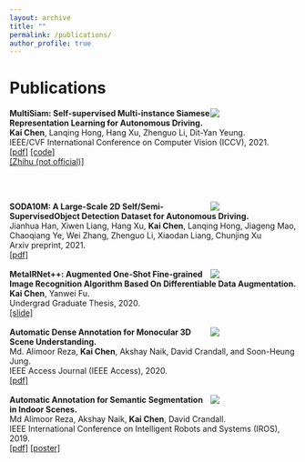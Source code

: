 ```yaml
---
layout: archive
title: ""
permalink: /publications/
author_profile: true
---
```


# Publications

<div class="MultiSiam">
	<div style="float:right;width:30%"><img src="https://kaichen1998.github.io/images/pub/MultiSiam.png"></div>
    <div class="float:left;width:70%">
    <b>MultiSiam: Self-supervised Multi-instance Siamese Representation Learning for Autonomous Driving.</b><br /> <b>Kai Chen</b>, Lanqing Hong, Hang Xu, Zhenguo Li, Dit-Yan Yeung.
    <br /> IEEE/CVF International Conference on Computer Vision (ICCV), 2021.
    <br /> <a href="https://arxiv.org/abs/2108.12178">[pdf]</a>
           <a href="https://github.com/KaiChen1998/MultiSiam">[code]</a>
    <br /> <a href="https://zhuanlan.zhihu.com/p/406649716">[Zhihu (not official)]</a>
	</div>
</div>

<br /><br /> 

<div class="SODA10M">
       <div style="float:right;width:30%"><img src="https://kaichen1998.github.io/images/pub/SODA10M.png"></div>
    <div class="float:left;width:70%">
    <b>SODA10M: A Large-Scale 2D Self/Semi-SupervisedObject Detection Dataset for Autonomous Driving.</b><br /> 
    Jianhua Han, Xiwen Liang, Hang Xu, <b>Kai Chen</b>, Lanqing Hong, Jiageng Mao, Chaoqiang Ye, Wei Zhang, Zhenguo Li, Xiaodan Liang, Chunjing Xu
    <br /> Arxiv preprint, 2021.
    <br /> <a href="https://arxiv.org/abs/2106.11118">[pdf]</a>
       </div>
</div>


<br />

<div class="MetaIRNet++">
	<div style="float:right;width:30%"><img src="https://kaichen1998.github.io/images/pub/MetaIRNet++.jpg"></div>
    <div class="float:left;width:70%">
    <b>MetaIRNet++: Augmented One-Shot Fine-grained Image Recognition Algorithm Based On Differentiable Data Augmentation.</b><br /> <b>Kai Chen</b>, Yanwei Fu.
    <br /> Undergrad Graduate Thesis, 2020.
    <br /> <a href="https://kaichen1998.github.io/files/MetaIRNet++/Slide.pdf">[slide]</a>
	</div>
</div>
<br /> 

<div class="Access2020">
	<div style="float:right;width:30%"><img src="https://kaichen1998.github.io/images/pub/Access2020.png"></div>
    <div class="float:left;width:70%">
    <b>Automatic Dense
Annotation for Monocular 3D Scene Understanding.</b>
	<br /> Md. Alimoor Reza, <b>Kai Chen</b>, Akshay Naik, David Crandall, and Soon-Heung Jung.
    <br /> IEEE Access Journal (IEEE Access), 2020.
	<br /> <a href="https://ieeexplore.ieee.org/stamp/stamp.jsp?arnumber=9052727">[pdf]</a>
	</div>
</div>



<br /> 

<div class="IROS2019">
	<div style="float:right;width:30%"><img src="https://kaichen1998.github.io/images/pub/IROS2019.png"></div>
    <div class="float:left;width:70%">
    <b>Automatic Annotation for Semantic Segmentation in Indoor Scenes.</b>
    <br /> Md Alimoor Reza, Akshay Naik, <b>Kai Chen</b>, David Crandall.
    <br /> IEEE International Conference on Intelligent Robots and Systems (IROS), 2019.
	<br /> <a href="https://www.semanticscholar.org/paper/Automatic-Annotation-for-Semantic-Segmentation-in-Reza-Naik/ec77d168c9fdb438ba18b1316f0fdd1486dd1415">[pdf]</a>
    <a href="https://kaichen1998.github.io/files/Auto_anno/poster_kaichen.pdf">[poster]</a>
	</div>
</div>
